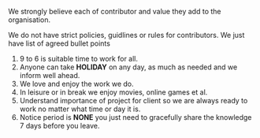 We strongly believe each of contributor and value they add to the organisation.

We do not have strict policies, guidlines or rules for contributors. We just have list of agreed bullet points

1. 9 to 6 is suitable time to work for all.
2. Anyone can take **HOLIDAY** on any day, as much as needed and we inform well ahead.
3. We love and enjoy the work we do.
4. In leisure or in break we enjoy movies, online games et al. 
5. Understand importance of project for client so we are always ready to work no matter what time or day it is.
6. Notice period is **NONE** you just need to gracefully share the knowledge 7 days before you leave. 
